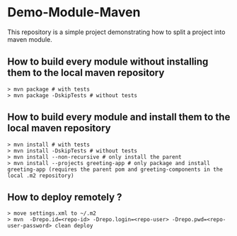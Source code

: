# Demo-Module-Maven

This repository is a simple project demonstrating how to split a project into maven module.

## How to build every module without installing them to the local maven repository

```
> mvn package # with tests
> mvn package -DskipTests # without tests
```

## How to build every module and install them to the local maven repository

```
> mvn install # with tests
> mvn install -DskipTests # without tests
> mvn install --non-recursive # only install the parent
> mvn install --projects greeting-app # only package and install greeting-app (requires the parent pom and greeting-components in the local .m2 repository)
```

## How to deploy remotely ?

```
> move settings.xml to ~/.m2
> mvn  -Drepo.id=<repo-id> -Drepo.login=<repo-user> -Drepo.pwd=<repo-user-password> clean deploy
```
